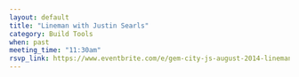 ```yaml
---
layout: default
title: "Lineman with Justin Searls"
category: Build Tools
when: past
meeting_time: "11:30am"
rsvp_link: https://www.eventbrite.com/e/gem-city-js-august-2014-lineman-justin-searls-tickets-12020111477
---
```

